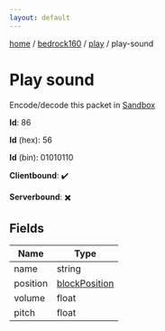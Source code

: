 ```yaml
---
layout: default
---
```


[home](/)  /  [bedrock160](/protocol/bedrock160)  /  [play](/protocol/bedrock160/play)  /  play-sound

# Play sound

Encode/decode this packet in [Sandbox](../../../sandbox/bedrock160#Play.PlaySound)

**Id**: 86

**Id** (hex): 56

**Id** (bin): 01010110

**Clientbound**: ✔️

**Serverbound**: ✖️

## Fields

Name | Type
---|---
name | string
position | [blockPosition](/protocol/bedrock160/types/block-position)
volume | float
pitch | float
